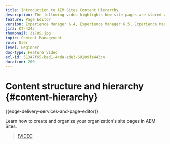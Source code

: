 ```yaml
---
title: Introduction to AEM Sites Content Hierarchy
description: The following video highlights how site pages are stored within AEM for your organization.
feature: Page Editor
version: Experience Manager 6.4, Experience Manager 6.5, Experience Manager as a Cloud Service
jira: KT-4243
thumbnail: 31785.jpg
topic: Content Management
role: User
level: Beginner
doc-type: Feature Video
exl-id: 51347f65-bed1-44da-ade3-69209fa443c4
duration: 200
---
```

# Content structure and hierarchy {#content-hierarchy}

{{edge-delivery-services-and-page-editor}}

Learn how to create and organize your organization's site pages in AEM Sites.

>[!VIDEO](https://video.tv.adobe.com/v/31785?quality=12&learn=on)
